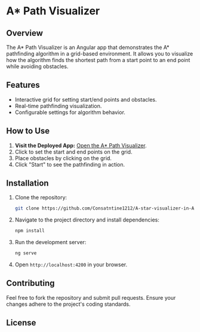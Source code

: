 # A* Path Visualizer

## Overview

The A* Path Visualizer is an Angular app that demonstrates the A* pathfinding algorithm in a grid-based environment. It allows you to visualize how the algorithm finds the shortest path from a start point to an end point while avoiding obstacles.

## Features

- Interactive grid for setting start/end points and obstacles.
- Real-time pathfinding visualization.
- Configurable settings for algorithm behavior.

## How to Use

1. **Visit the Deployed App:** [Open the A* Path Visualizer](https://a-star-visualizer-in-angular.vercel.app/home).
2. Click to set the start and end points on the grid.
3. Place obstacles by clicking on the grid.
4. Click "Start" to see the pathfinding in action.

## Installation

1. Clone the repository:

    ```bash
    git clone https://github.com/Consatntine1212/A-star-visualizer-in-Angular.git
    ```

2. Navigate to the project directory and install dependencies:

    ```bash
    npm install
    ```

3. Run the development server:

    ```bash
    ng serve
    ```

4. Open `http://localhost:4200` in your browser.

## Contributing

Feel free to fork the repository and submit pull requests. Ensure your changes adhere to the project's coding standards.

## License


